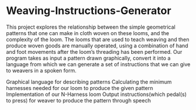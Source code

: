 # Weaving-Instructions-Generator
This project explores the relationship between the simple geometrical patterns that one can make in cloth
woven on these looms, and the complexity of the loom. The looms that are used to teach weaving and then produce woven goods are
manually operated, using a combination of hand and foot movements after the loom’s threading has
been performed. Our program takes as input a pattern drawn graphically, convert it into a language from
which we can generate a set of instructions that we can give to weavers in a spoken form.

Graphical language for describing patterns
Calculating the minimum harnesses needed for our loom to produce the given pattern
Implementation of our N-Harness loom
Output instructions(which pedal(s) to press) for weaver to produce the pattern through speech
